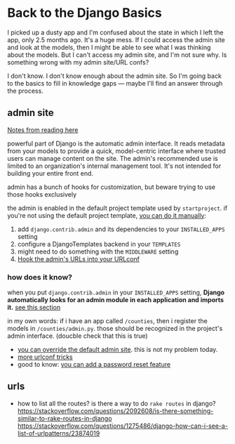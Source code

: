 # Back to the Django Basics

I picked up a dusty app and I'm confused about the state in which I left the app, only 2.5 months ago. It's a huge mess. If I could access the admin site and look at the models, then I might be able to see what I was thinking about the models. But I can't access my admin site, and I'm not sure why. Is something wrong with my admin site/URL confs? 

I don't know. I don't know enough about the admin site. So I'm going back to the basics to fill in knowledge gaps — maybe I'll find an answer through the process.

## admin site
[Notes from reading here](https://docs.djangoproject.com/en/3.1/ref/contrib/admin/)

powerful part of Django is the automatic admin interface. It reads metadata from your models to provide a quick, model-centric interface where trusted users can manage content on the site. The admin's recommended use is limited to an organization's internal management tool. It's not intended for building your entire front end.

admin has a bunch of hooks for customization, but beware trying to use those hooks exclusively

the admin is enabled in the default project template used by `startproject`. if you're not using the default project template, [you can do it manually](https://docs.djangoproject.com/en/3.1/ref/contrib/admin/#overview):
1. add `django.contrib.admin` and its dependencies to your `INSTALLED_APPS` setting
2. configure a DjangoTemplates backend in your `TEMPLATES`
3. might need to do something with the `MIDDLEWARE` setting
4. [Hook the admin's URLs into your URLconf](https://docs.djangoproject.com/en/3.1/ref/contrib/admin/#hooking-adminsite-to-urlconf)

### how does it know?
when you put `django.contrib.admin` in your `INSTALLED_APPS` setting, **Django automatically looks for an admin module in each application and imports it.** [see this section](https://docs.djangoproject.com/en/3.1/ref/contrib/admin/#discovery-of-admin-files)

in my own words: if i have an app called `/counties`, then i register the models in `/counties/admin.py`. those should be recognized in the project's admin interface. (doucble check that this is true)

- [you can override the default admin site](https://docs.djangoproject.com/en/3.1/ref/contrib/admin/#overriding-the-default-admin-site). this is not my problem today.
- [more urlconf tricks](https://docs.djangoproject.com/en/3.1/ref/contrib/admin/#multiple-admin-sites-in-the-same-urlconf)
- good to know: [you can add a password reset feature](https://docs.djangoproject.com/en/3.1/ref/contrib/admin/#adding-a-password-reset-feature)

## urls
- how to list all the routes? is there a way to do `rake routes` in django? https://stackoverflow.com/questions/2092608/is-there-something-similar-to-rake-routes-in-django
https://stackoverflow.com/questions/1275486/django-how-can-i-see-a-list-of-urlpatterns/23874019
